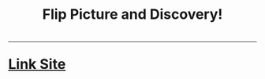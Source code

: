 <h1 align="center">Flip Picture and Discovery!<h1/>

------

<a font-size="12px" href="https://artur-cavalcante.github.io/flip-picture/">Link Site</a> 
